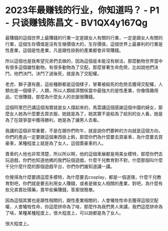 # 2023年最赚钱的行业，你知道吗？ - P1 - 只谈赚钱陈昌文 - BV1QX4y167Qg

最賺錢的這個世界上最賺錢的行業一定是跟女人有關的行業，一定是跟女人有關的行業，這個生存價值是沒有生殖價值大的，生存價值，這個世界上最暴利的行業是性產業，這個是性產業，凡是跟性掛鉤的產業都會非常賺錢。

所以這個也是我希望兄弟們去做的，因為這個是本能沒有辦法，那麼動物世界當中有很多這個雄性動物，有很多動物為了交配，那麼冒著生命危險，比如說他們決鬥，他們決鬥，決鬥了過後死，就是為了交配權。

老虎、獅子還有鹿，這些種群都是這個樣子，冒著被殺死的危險去獲得交配權，人類也是一個樣子，人類，所以人類經濟關係當中最強大的是性產業，你像情趣用品，它很賺錢，那麼為什麼女人的衣服很賺錢。

這個阿里巴巴講這個淘寶就是女人撐起來的，馬雲講這個感謝這個中國的婦女，那麼女人她為什麼要去買衣服，她就是為了，她其實不是給為了給別的女人看，她是為了在競爭當中獲得勝利，她是為了讓男人去看。

我講的這個非常重要，不是在跟你們吹牛，就是說你們要幹的方向就是這個方向，你們的產品一定要跟這個東西掛上鉤，那麼你們為什麼要去買豪車，為什麼要去買豪車，某種程度上就是為了女人，這個賣豪車的人。

賣車的人他也非常清楚，所以所以啊，他的這個車展都是用美女模特，那麼你們去玩遊戲，你們也知道他媽的我們玩個遊戲，什麼千兒教育對不對，什麼那個叫什麼千兒什麼什麼的那個遊戲平台，你們你們誰知道講一講。

你覺得為什麼要請這麼多模特，為什麼要去cosplay，都是一個道理，什麼千兒教育對吧，你們就是要去利用女人賺錢，或者是做女人相關的產業，對吧，為什麼有些兄弟賣壯陽藥，賣早些藥賺錢，答案很簡單。

因為這個其實也是跟性相關的，跟性產業相關的，人會犧牲性命去獲得這個交配權，人會犧牲性命，你這麼拼命為了啥，那麼作為我們男人來講，我們這麼拼命為了啥，某種某種程度上，很大程度上，可以說都是為了女人。

很大程度上。